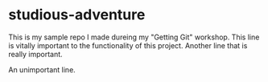 # studious-adventure
This is my sample repo I made dureing my "Getting Git" workshop.
This line is vitally important to the functionality of this project.
Another line that is really important.

An unimportant line.
